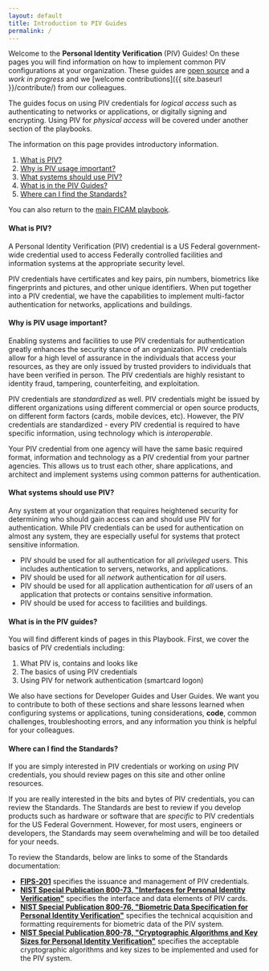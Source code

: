 ```yaml
---
layout: default
title: Introduction to PIV Guides
permalink: /
---
```


Welcome to the **Personal Identity Verification** (PIV) Guides! On these pages you will find information on how to implement common PIV configurations at your organization.  These guides are [open source](https://github.com/gsa/piv-guides) and a _work in progress_ and we [welcome contributions]({{ site.baseurl }}/contribute/) from our colleagues.

The guides focus on using PIV credentials for _logical access_ such as authenticating to networks or applications, or digitally signing and encrypting.  Using PIV for _physical access_ will be covered under another section of the playbooks.

The information on this page provides introductory information.

1. [What is PIV?](#what-is-piv)
1. [Why is PIV usage important?](#why-is-piv-usage-important)
1. [What systems should use PIV?](#what-systems-should-use-piv)
1. [What is in the PIV Guides?](#what-is-in-the-piv-guides)
1. [Where can I find the Standards?](#where-can-i-find-the-standards)

You can also return to the [main FICAM playbook](/ficam-guides/).

#### What is PIV?

A Personal Identity Verification (PIV) credential is a US Federal government-wide credential used to access Federally controlled facilities and information systems at the appropriate security level.

PIV credentials have certificates and key pairs, pin numbers, biometrics like fingerprints and pictures, and other unique identifiers.  When put together into a PIV credential, we have the capabilities to implement multi-factor authentication for networks, applications and buildings.

#### Why is PIV usage important?

Enabling systems and facilities to use PIV credentials for authentication greatly enhances the security stance of an organization. PIV credentials allow for a high level of assurance in the individuals that access your resources, as they are only issued by trusted providers to individuals that have been verified in person.  The PIV credentials are highly resistant to identity fraud, tampering, counterfeiting, and exploitation.

PIV credentials are _standardized_ as well.  PIV credentials might be issued by different organizations using different commercial or open source products, on different form factors (cards, mobile devices, etc).  However, the PIV credentials are standardized - every PIV credential is required to have specific information, using technology which is _interoperable_.

Your PIV credential from one agency will have the same basic required format, information and technology as a PIV credential from your partner agencies. This allows us to trust each other, share applications, and architect and implement systems using common patterns for authentication.

#### What systems should use PIV?

Any system at your organization that requires heightened security for determining who should gain access can and should use PIV for authentication.  While PIV credentials can be used for authentication on almost any system, they are especially useful for systems that protect sensitive information.

* PIV should be used for all authentication for all _privileged_ users.  This includes authentication to servers, networks, and applications.
* PIV should be used for all _network_ authentication for _all_ users.
* PIV should be used for all application authentication for _all_ users of an application that protects or contains sensitive information.
* PIV should be used for access to facilities and buildings.


#### What is in the PIV guides?

You will find different kinds of pages in this Playbook.  First, we cover the basics of PIV credentials including:

1. What PIV is, contains and looks like
1. The basics of using PIV credentials
1. Using PIV for network authentication (smartcard logon)

We also have sections for Developer Guides and User Guides.  We want you to contribute to both of these sections and share lessons learned when configuring systems or applications, tuning considerations, **code**, common challenges, troubleshooting errors, and any information you think is helpful for your colleagues.

#### Where can I find the Standards?

If you are simply interested in PIV credentials or working on _using_ PIV credentials, you should review pages on this site and other online resources.

If you are really interested in the bits and bytes of PIV credentials, you can review the Standards. The Standards are best to review if you develop products such as hardware or software that are _specific_ to PIV credentials for the US Federal Government.  However, for most users, engineers or developers, the Standards may seem overwhelming and will be too detailed for your needs.

To review the Standards, below are links to some of the Standards documentation:

- **[FIPS-201](http://nvlpubs.nist.gov/nistpubs/FIPS/NIST.FIPS.201-2.pdf)** specifies the issuance and management of PIV credentials.
- **[NIST Special Publication 800-73, "Interfaces for Personal Identity Verification"](http://nvlpubs.nist.gov/nistpubs/SpecialPublications/NIST.SP.800-73-4.pdf)** specifies the interface and data elements of PIV cards.
- **[NIST Special Publication 800-76, "Biometric Data Specification for Personal Identity Verification"](http://nvlpubs.nist.gov/nistpubs/SpecialPublications/NIST.SP.800-76-2.pdf)** specifies the technical acquisition and formatting requirements for biometric data of the PIV system.
- **[NIST Special Publication 800-78, "Cryptographic Algorithms and Key Sizes for Personal Identity Verification"](http://nvlpubs.nist.gov/nistpubs/SpecialPublications/NIST.SP.800-78-4.pdf)** specifies the acceptable cryptographic algorithms and key sizes to be implemented and used for the PIV system.
